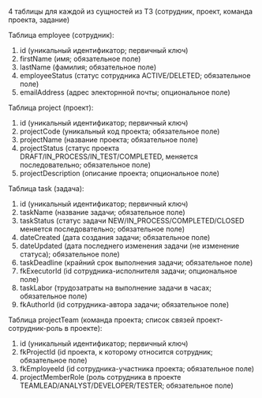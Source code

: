 4 таблицы для каждой из сущностей из ТЗ (сотрудник, проект, команда проекта, задание)

Таблица employee (сотрудник):
1) id (уникальный идентификатор; первичный ключ)
2) firstName (имя; обязательное поле)
3) lastName (фамилия; обязательное поле)
4) employeeStatus (статус сотрудника ACTIVE/DELETED; обязательное поле)
5) emailAddress (адрес электорнной почты; опциональное поле)

Таблица project (проект):
1) id (уникальный идентификатор; первичный ключ)
2) projectCode (уникальный код проекта; обязательное поле)
3) projectName (название проекта; обязательное поле)
4) projectStatus (статус проекта DRAFT/IN_PROCESS/IN_TEST/COMPLETED, меняется последовательно; обязательное поле)
5) projectDescription (описание проекта; опциональное поле)

Таблица task (задача):
1) id (уникальный идентификатор; первичный ключ)
2) taskName (название задачи; обязательное поле)
3) taskStatus (статус задачи NEW/IN_PROCESS/COMPLETED/CLOSED меняется последовательно; обязательное поле)
4) dateCreated (дата создания задачи; обязательное поле)
5) dateUpdated (дата последнего изменения задачи (не изменение статуса); обязательное поле)
6) taskDeadline (крайний срок выполнения задачи; обязательное поле)
7) fkExecutorId (id сотрудника-исполнителя задачи; опциональное поле)
8) taskLabor (трудозатраты на выполнение задачи в часах; обязательное поле)
9) fkAuthorId (id сотрудника-автора задачи; обязательное поле)

Таблица projectTeam (команда проекта; список связей проект-сотрудник-роль в проекте):
1) id (уникальный идентификатор; первичный ключ)
2) fkProjectId (id проекта, к которому относится сотрудник; обязательное поле)
3) fkEmployeeId (id сотрудника-участника проекта; обязательное поле)
4) projectMemberRole (роль сотрудника в проекте TEAMLEAD/ANALYST/DEVELOPER/TESTER; обязательное поле)